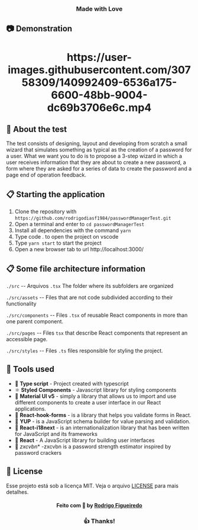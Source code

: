 <h3 align="center">
  Made with Love 
</h3>

## :camera: Demonstration
<h1 align="center">   
  https://user-images.githubusercontent.com/30758309/140992409-6536a175-6600-48bb-9004-dc69b3706e6c.mp4
</h1>

## :rocket: About the test

The test consists of designing, layout and developing from scratch a small wizard that simulates something as typical as the creation of a password for a user. What we want you to do is to propose a 3-step wizard in which a user receives information that they are about to create a new password, a form where they are asked for a series of data to create the password and a page end of operation feedback.

## :clipboard: Starting the application 

1. Clone the repository with `https://github.com/rodrigodiasf1984/passwordManagerTest.git`
2. Open a terminal and enter to `cd passwordManagerTest`
3. Install all dependencies with the command `yarn`
4. Type code . to open the project on vscode
5. Type `yarn start` to start the project
6. Open a new browser tab to url http://localhost:3000/


## :clipboard: Some file architecture information
`./src` -- Arquivos `.tsx` The folder where its subfolders are organized

`./src/assets` -- Files that are not code subdivided according to their functionality

`./src/components` -- Files `.tsx` of reusable React components in more than one parent component.

`./src/pages` -- Files `tsx` that describe React components that represent an accessible page.

`./src/styles` -- Files `.ts` files responsible for styling the project.

## :hammer: Tools used

- 📄 **Type script** - Project created with typescript 
- ⚛️ **Styled Components** - Javascript library for styling components
- 📄 **Material UI v5** - simply a library that allows us to import and use different components to create a user interface in our React applications. 
- 📄 **React-hook-forms** - is a library that helps you validate forms in React.
- 📄 **YUP** - is a JavaScript schema builder for value parsing and validation.
- 📄 **React-i18next** -  is an internationalization library that has been written for JavaScript and its frameworks
- 📄 **React** - A JavaScript library for building user interfaces
- 📄 *zxcvbn** -zxcvbn is a password strength estimator inspired by password crackers
## :memo: License

Esse projeto está sob a licença MIT. Veja o arquivo [LICENSE](LICENSE.md) para mais detalhes.

<h4 align="center">
    Feito com 💜 by <a href="https://www.linkedin.com/in/rodrigodiasdefigueiredo/" target="_blank">Rodrigo Figueiredo</a>
</h4>

<h3 align="center">
  👍 Thanks!
</h3>


